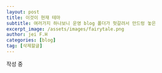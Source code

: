 ```yaml
---
layout: post
title: 이것이 현재 테마
subtitle: 여러가지 하나보니 운영 blog 폴더가 헛갈려서 만드렁 놓은
excerpt_image: /assets/images/fairytale.png
author: jei F.H
categories: [blog]
tag: [삭제할글]
---
```


작성 중